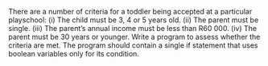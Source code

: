 There are a number of criteria for a toddler being accepted at a particular playschool: (i) The child must be
3, 4 or 5 years old. (ii) The parent must be single. (iii) The parent’s annual income must be less than R60
000. (iv) The parent must be 30 years or younger. Write a program to assess whether the criteria are met.
The program should contain a single if statement that uses boolean variables only for its condition.
